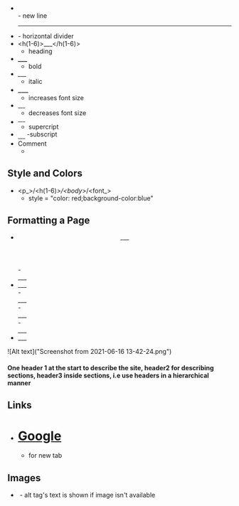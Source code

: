 - <br/>
	- new line
- <hr/>
	- horizontal divider
- <h(1-6)>___</h(1-6)>
	- heading
- <b>___</b>
	- bold
- <i>___</i>
	- italic
- <big>___</big>
	- increases font size
- <small>___</small>
	- decreases font size
- <sup>___</sup>
	- supercript
- <sub>___</sub>
	-subscript
- Comment
	- <!--___-->
## Style and Colors
- <p_>/<h(1-6)_>/<body_>/<font_>
	- style = "color: red;background-color:blue"
## Formatting a Page
- <header>___</header>
	- <nav>___</nav>
- <main>___</main>
	- <article>___</article>
		- <section>___</section>
			- <aside>___</aside>
- <footer>___</footer>
![Alt text]("Screenshot from 2021-06-16 13-42-24.png")
#### One header 1 at the start to describe the site, header2 for describing sections, header3 inside sections, i.e use headers in a hierarchical manner
## Links
- <a href="https://www.google.com"><h1>Google</h1></a>
	- <a target = "_blank"> for new tab
## Images
- <img src ="___" alt>
	- alt tag's text is shown if image isn't available